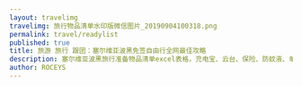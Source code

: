 ```yaml
---
layout: travelimg
travelimg: 旅行物品清单水印版微信图片_20190904100318.png
permalink: travel/readylist
published: true
title: 旅游 旅行 跟团：塞尔维亚波黑免签自由行全网最佳攻略 
description: 塞尔维亚波黑旅行准备物品清单excel表格，充电宝、云台、保险、防蚊液、单反、ssd、sd卡、零食、吸盘式手机支架、六只脚轨迹录制。
author: ROCEYS
---
```

